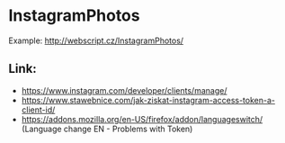 # InstagramPhotos

Example: http://webscript.cz/InstagramPhotos/

## Link:
* https://www.instagram.com/developer/clients/manage/
* https://www.stawebnice.com/jak-ziskat-instagram-access-token-a-client-id/
* https://addons.mozilla.org/en-US/firefox/addon/languageswitch/ (Language change EN - Problems with Token)

